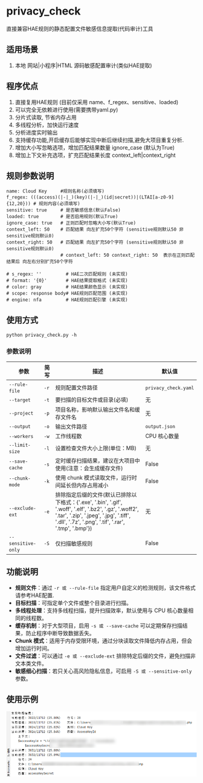 # privacy_check

直接兼容HAE规则的静态配置文件敏感信息提取(代码审计)工具


## 适用场景
1. 本地 网站|小程序|HTML 源码敏感配置审计(类似HAE提取)

## 程序优点 
1. 直接复用HAE规则 (目前仅采用 name、f_regex、sensitive、loaded)
2. 可以完全无依赖进行使用(需要携带yaml.py)
3. 分片式读取, 节省内存占用
4. 多线程分析，加快运行速度 
5. 分析进度实时输出
6. 支持缓存功能,开启缓存后能够实现中断后继续扫描,避免大项目重复分析.
7. 增加大小写忽略选项，增加匹配结果数量 ignore_case (默认为True)
8. 增加上下文补充选项，扩充匹配结果长度 context_left|context_right

## 规则参数说明
    name: Cloud Key     #规则名称(必须填写)
    f_regex: (((access)(|-|_)(key)(|-|_)(id|secret))|(LTAI[a-z0-9]{12,20})) # 规则内容(必须填写)
    sensitive: true     # 是否敏感信息(默认False)
    loaded: true        # 是否启用规则(默认True)
    ignore_case: true   # 正则匹配时忽略大小写(默认True)
    context_left: 50    # 匹配结果 向左扩充50个字符 (sensitive规则默认50 非sensitive规则默认0)
    context_right: 50   # 匹配结果 向左扩充50个字符 (sensitive规则默认50 非sensitive规则默认0)
                        # context_left: 50 context_right: 50  表示在正则匹配结果后 向左右分别扩充50个字符

    # s_regex: ''         # HAE二次匹配规则 (未实现)
    # format: '{0}'       # HAE结果提取格式 (未实现)
    # color: gray         # HAE结果颜色显示 (未实现)
    # scope: response body# HAE规则匹配范围 (未实现)
    # engine: nfa         # HAE规则匹配引擎 (未实现)

## 使用方式
    python privacy_check.py -h

### 参数说明

| 参数 | 简写 | 描述 | 默认值 |
|------|------|------|--------|
| `--rule-file` | `-r` | 规则配置文件路径 | `privacy_check.yaml` |
| `--target` | `-t` | 要扫描的目标文件或目录(必填) | 无 |
| `--project` | `-p` | 项目名称，影响默认输出文件名和缓存文件名 | 无 |
| `--output` | `-o` | 输出文件路径 | `output.json` |
| `--workers` | `-w` | 工作线程数 | CPU 核心数量 |
| `--limit-size` | `-l` | 设置检查文件大小上限(单位：MB) | 无 |
| `--save-cache` | `-s` | 定时缓存扫描结果，建议在大项目中使用(注意：会生成缓存文件) | False |
| `--chunk-mode` | `-k` | 使用 chunk 模式读取文件，运行时间延长但内存占用减小 | False |
| `--exclude-ext` | `-e` | 排除指定后缀的文件(默认已排除以下格式：{'.exe', '.bin', '.gif', '.woff', '.elf', '.bz2', '.gz', '.woff2', '.tar', '.zip', '.jpeg', '.jpg', '.tiff', '.dll', '.7z', '.png', '.tif', '.rar', '.tmp', '.bmp'}) | 无 |
| `--sensitive-only` | `-S` | 仅扫描敏感规则 | False |


## 功能说明

- **规则文件**：通过 `-r 或 --rule-file` 指定用户自定义的检测规则，该文件格式请参考HAE配置.
- **目标扫描**：可指定单个文件或整个目录进行扫描。
- **多线程处理**：支持多线程扫描，提升扫描效率，默认使用与 CPU 核心数量相同的线程数。
- **缓存机制**：对于大型项目，启用 `-s 或 --save-cache` 可以定期保存扫描结果，防止程序中断导致数据丢失。
- **Chunk 模式**：适用于内存受限环境，通过分块读取文件降低内存占用，但会增加运行时间。
- **文件过滤**：可以通过 `-e 或 --exclude-ext` 排除特定后缀的文件，避免扫描非文本类文件。
- **敏感细心扫描**：若只关心高风险隐私信息，可启用 `-S 或 --sensitive-only` 参数。


## 使用示例

![示例图片](doc/demo.png)


